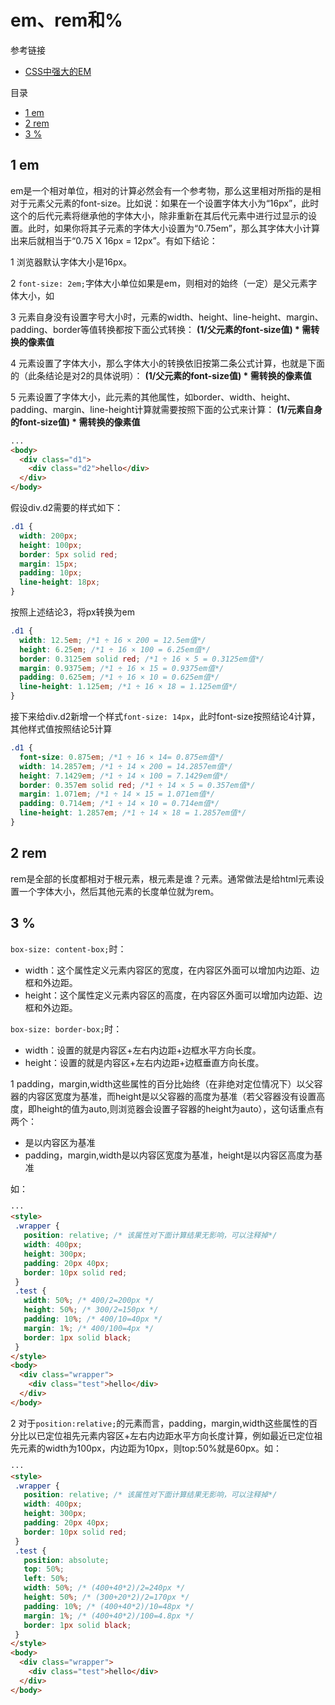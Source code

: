# em、rem和%

参考链接
- [CSS中强大的EM](https://www.w3cplus.com/css/px-to-em)

目录
- [1 em](1-em)
- [2 rem](2-em)
- [3 %](3-%)

## 1 em

em是一个相对单位，相对的计算必然会有一个参考物，那么这里相对所指的是相对于元素父元素的font-size。比如说：如果在一个设置字体大小为“16px”，此时这个的后代元素将继承他的字体大小，除非重新在其后代元素中进行过显示的设置。此时，如果你将其子元素的字体大小设置为“0.75em”，那么其字体大小计算出来后就相当于“0.75 X 16px = 12px”。有如下结论：
 
1 浏览器默认字体大小是16px。

2 `font-size: 2em;`字体大小单位如果是em，则相对的始终（一定）是父元素字体大小，如

3 元素自身没有设置字号大小时，元素的width、height、line-height、margin、padding、border等值转换都按下面公式转换：
**(1/父元素的font-size值) * 需转换的像素值**

4 元素设置了字体大小，那么字体大小的转换依旧按第二条公式计算，也就是下面的（此条结论是对2的具体说明）：
**(1/父元素的font-size值) * 需转换的像素值**

5 元素设置了字体大小，此元素的其他属性，如border、width、height、padding、margin、line-height计算就需要按照下面的公式来计算：
**(1/元素自身的font-size值) * 需转换的像素值**

```html
...
<body>
  <div class="d1">
    <div class="d2">hello</div>
  </div>
</body>
```

假设div.d2需要的样式如下：

```css
.d1 {
  width: 200px;
  height: 100px;
  border: 5px solid red;
  margin: 15px;
  padding: 10px;
  line-height: 18px;
}
```

按照上述结论3，将px转换为em

```css
.d1 {
  width: 12.5em; /*1 ÷ 16 × 200 = 12.5em值*/
  height: 6.25em; /*1 ÷ 16 × 100 = 6.25em值*/
  border: 0.3125em solid red; /*1 ÷ 16 × 5 = 0.3125em值*/
  margin: 0.9375em; /*1 ÷ 16 × 15 = 0.9375em值*/
  padding: 0.625em; /*1 ÷ 16 × 10 = 0.625em值*/
  line-height: 1.125em; /*1 ÷ 16 × 18 = 1.125em值*/
}
```

接下来给div.d2新增一个样式`font-size: 14px`，此时font-size按照结论4计算，其他样式值按照结论5计算

```css
.d1 {
  font-size: 0.875em; /*1 ÷ 16 × 14= 0.875em值*/ 
  width: 14.2857em; /*1 ÷ 14 × 200 = 14.2857em值*/ 
  height: 7.1429em; /*1 ÷ 14 × 100 = 7.1429em值*/ 
  border: 0.357em solid red; /*1 ÷ 14 × 5 = 0.357em值*/ 
  margin: 1.071em; /*1 ÷ 14 × 15 = 1.071em值*/ 
  padding: 0.714em; /*1 ÷ 14 × 10 = 0.714em值*/ 
  line-height: 1.2857em; /*1 ÷ 14 × 18 = 1.2857em值*/
}
```

## 2 rem

rem是全部的长度都相对于根元素，根元素是谁？<html>元素。通常做法是给html元素设置一个字体大小，然后其他元素的长度单位就为rem。

## 3 %

`box-size: content-box;`时：
- width：这个属性定义元素内容区的宽度，在内容区外面可以增加内边距、边框和外边距。
- height：这个属性定义元素内容区的高度，在内容区外面可以增加内边距、边框和外边距。

`box-size: border-box;`时：
- width：设置的就是内容区+左右内边距+边框水平方向长度。
- height：设置的就是内容区+左右内边距+边框垂直方向长度。

1 padding，margin,width这些属性的百分比始终（在非绝对定位情况下）以父容器的内容区宽度为基准，而height是以父容器的高度为基准（若父容器没有设置高度，即height的值为auto,则浏览器会设置子容器的height为auto），这句话重点有两个：
-	是以内容区为基准
-	padding，margin,width是以内容区宽度为基准，height是以内容区高度为基准

如：
```html
···
<style>
 .wrapper {
   position: relative; /* 该属性对下面计算结果无影响，可以注释掉*/
   width: 400px;
   height: 300px;
   padding: 20px 40px;
   border: 10px solid red;
 }
 .test {
   width: 50%; /* 400/2=200px */
   height: 50%; /* 300/2=150px */
   padding: 10%; /* 400/10=40px */
   margin: 1%; /* 400/100=4px */
   border: 1px solid black;
 }
</style>
<body>
  <div class="wrapper">
    <div class="test">hello</div>
  </div>
</body>
```
2  对于`position:relative;`的元素而言，padding，margin,width这些属性的百分比以已定位祖先元素内容区+左右内边距水平方向长度计算，例如最近已定位祖先元素的width为100px，内边距为10px，则top:50%就是60px。如：
```html
···
<style>
 .wrapper {
   position: relative; /* 该属性对下面计算结果无影响，可以注释掉*/
   width: 400px;
   height: 300px;
   padding: 20px 40px;
   border: 10px solid red;
 }
 .test {
   position: absolute;
   top: 50%;
   left: 50%;
   width: 50%; /* (400+40*2)/2=240px */
   height: 50%; /* (300+20*2)/2=170px */
   padding: 10%; /* (400+40*2)/10=48px */
   margin: 1%; /* (400+40*2)/100=4.8px */
   border: 1px solid black;
 }
</style>
<body>
  <div class="wrapper">
    <div class="test">hello</div>
  </div>
</body>
```
